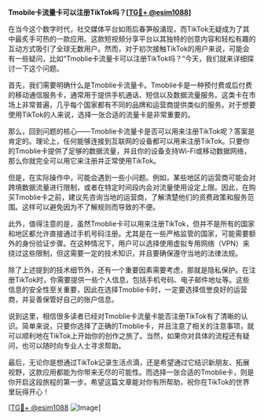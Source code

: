 **Tmobile卡流量卡可以注册TikTok吗？[[TG💪+ @esim1088](https://t.me/s/esim1088)]**

在当今这个数字时代，社交媒体平台如雨后春笋般涌现，而TikTok无疑成为了其中最炙手可热的一款应用。这款短视频分享平台以其独特的创意内容和轻松有趣的互动方式吸引了全球无数用户。然而，对于初次接触TikTok的用户来说，可能会有一些疑问，比如“Tmoblie卡流量卡可以注册TikTok吗？”今天，我们就来详细探讨一下这个问题。

首先，我们需要明确什么是Tmoblie卡流量卡。Tmoblie卡是一种预付费或后付费的移动通信服务卡，通常用于提供手机通话、短信以及数据流量服务。这类卡在市场上非常普遍，几乎每个国家都有不同的品牌和运营商提供类似的服务。对于想要使用TikTok的人来说，选择一张合适的流量卡是非常重要的。

那么，回到问题的核心——Tmoblie卡流量卡是否可以用来注册TikTok呢？答案是肯定的。理论上，任何能够连接到互联网的设备都可以用来注册TikTok。只要你的Tmoblie卡提供了足够的数据流量，并且你的设备支持Wi-Fi或移动数据网络，那么你就完全可以用它来注册并正常使用TikTok。

但是，在实际操作中，可能会遇到一些小问题。例如，某些地区的运营商可能会对跨境数据流量进行限制，或者在特定时间段内会对流量使用设定上限。因此，在购买Tmoblie卡之前，建议先咨询当地的运营商，了解清楚他们的资费政策和服务范围。这样可以避免因为不了解规则而导致的不便。

此外，值得注意的是，虽然Tmoblie卡可以用来注册TikTok，但并不是所有的国家和地区都允许直接通过手机号码注册。尤其是在一些严格监管的国家，可能需要额外的身份验证步骤。在这种情况下，用户可以选择使用虚拟专用网络（VPN）来绕过这些限制，但这需要一定的技术知识，并且要确保遵守当地的法律法规。

除了上述提到的技术细节外，还有一个重要因素需要考虑，那就是隐私保护。在注册TikTok时，你需要提供一些个人信息，包括手机号码、电子邮件地址等。这些信息的安全性至关重要，因此在选择Tmoblie卡时，一定要选择信誉良好的运营商，并妥善保管好自己的账户信息。

说到这里，相信很多读者已经对Tmoblie卡流量卡能否注册TikTok有了清晰的认识。简单来说，只要你选择了正确的Tmoblie卡，并且注意了相关的注意事项，就可以顺利地在TikTok上开始你的创作之旅了。当然，如果你对具体的流程还有疑问，也可以随时向专业人士寻求帮助。

最后，无论你是想通过TikTok记录生活点滴，还是希望通过它结识新朋友、拓展视野，这款应用都能为你带来无尽的可能性。而选择一张合适的Tmoblie卡，则是你开启这段旅程的第一步。希望这篇文章能对你有所帮助，祝你在TikTok的世界里玩得开心！

[[TG💪+ @esim1088](https://t.me/s/esim1088) ![Image](https://i.postimg.cc/4NQfJmqS/Snipaste-2025-05-13-00-14-12.png)]
